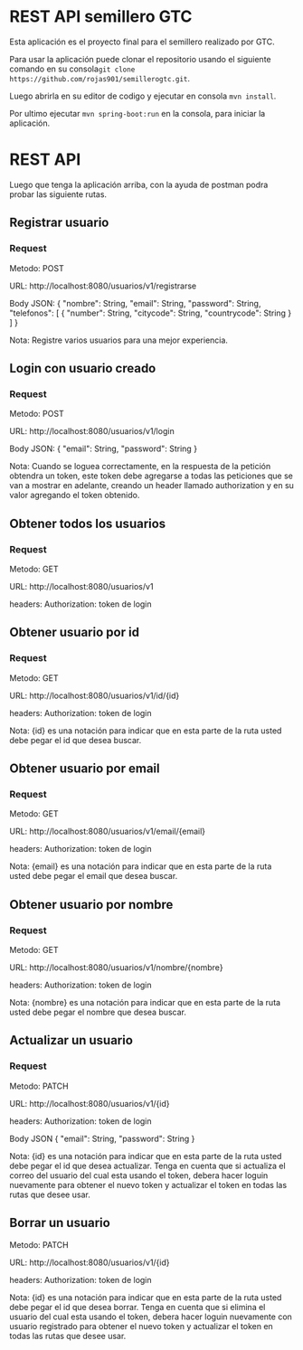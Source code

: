 # REST API semillero GTC

Esta aplicación es el proyecto final para el semillero realizado por GTC.

Para usar la aplicación puede clonar el repositorio usando el siguiente comando en su consola`git clone https://github.com/rojas901/semillerogtc.git`.

Luego abrirla en su editor de codigo y ejecutar en consola `mvn install`.

Por ultimo ejecutar `mvn spring-boot:run` en la consola, para iniciar la aplicación.

# REST API

Luego que tenga la aplicación arriba, con la ayuda de postman podra probar las siguiente rutas.

## Registrar usuario

### Request

Metodo: POST

URL: http://localhost:8080/usuarios/v1/registrarse

Body JSON:
{
    "nombre": String,
	"email": String,
	"password": String,
	"telefonos": [
		{
			"number": String,
			"citycode": String,
			"countrycode": String
		}
	]
}

Nota: Registre varios usuarios para una mejor experiencia.

## Login con usuario creado

### Request

Metodo: POST

URL: http://localhost:8080/usuarios/v1/login

Body JSON:
{
    "email": String,
	"password": String
}

Nota: Cuando se loguea correctamente, en la respuesta de la petición obtendra un token, este token debe agregarse a todas las peticiones que se van a mostrar en adelante, creando un header llamado authorization y en su valor agregando el token obtenido.

## Obtener todos los usuarios

### Request

Metodo: GET

URL: http://localhost:8080/usuarios/v1

headers: Authorization: token de login

## Obtener usuario por id

### Request

Metodo: GET

URL: http://localhost:8080/usuarios/v1/id/{id}

headers: Authorization: token de login

Nota: {id} es una notación para indicar que en esta parte de la ruta usted debe pegar el id que desea buscar.

## Obtener usuario por email

### Request

Metodo: GET

URL: http://localhost:8080/usuarios/v1/email/{email}

headers: Authorization: token de login

Nota: {email} es una notación para indicar que en esta parte de la ruta usted debe pegar el email que desea buscar.

## Obtener usuario por nombre

### Request

Metodo: GET

URL: http://localhost:8080/usuarios/v1/nombre/{nombre}

headers: Authorization: token de login

Nota: {nombre} es una notación para indicar que en esta parte de la ruta usted debe pegar el nombre que desea buscar.

## Actualizar un usuario

### Request

Metodo: PATCH

URL: http://localhost:8080/usuarios/v1/{id}

headers: Authorization: token de login

Body JSON {
    "email": String,
	"password": String
}

Nota: {id} es una notación para indicar que en esta parte de la ruta usted debe pegar el id que desea actualizar. Tenga en cuenta que si actualiza el correo del usuario del cual esta usando el token, debera hacer loguin nuevamente para obtener el nuevo token y actualizar el token en todas las rutas que desee usar.

## Borrar un usuario

Metodo: PATCH

URL: http://localhost:8080/usuarios/v1/{id}

headers: Authorization: token de login

Nota: {id} es una notación para indicar que en esta parte de la ruta usted debe pegar el id que desea borrar. Tenga en cuenta que si elimina el usuario del cual esta usando el token, debera hacer loguin nuevamente con usuario registrado para obtener el nuevo token y actualizar el token en todas las rutas que desee usar.